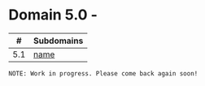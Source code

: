 # Domain 5.0 - 

| # | Subdomains   | 
|---|---|
|5.1 | [name](https://github.com/erich-tech/Security_Plus/tree/main/Domain_5#readme) |



```
NOTE: Work in progress. Please come back again soon! 
```


